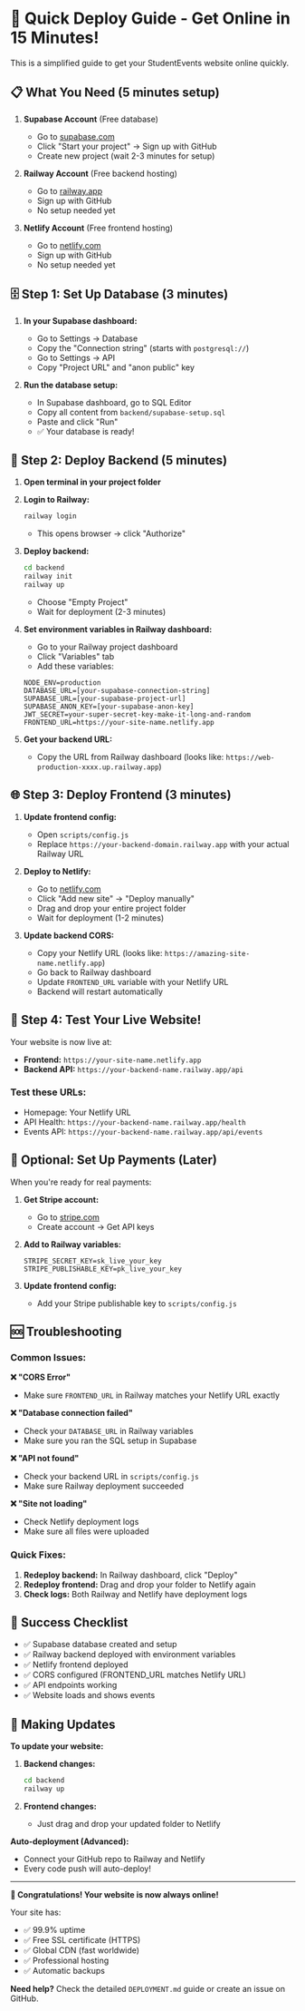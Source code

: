 # 🚀 Quick Deploy Guide - Get Online in 15 Minutes!

This is a simplified guide to get your StudentEvents website online quickly.

## 📋 What You Need (5 minutes setup)

1. **Supabase Account** (Free database)
   - Go to [supabase.com](https://supabase.com)
   - Click "Start your project" → Sign up with GitHub
   - Create new project (wait 2-3 minutes for setup)

2. **Railway Account** (Free backend hosting)
   - Go to [railway.app](https://railway.app)
   - Sign up with GitHub
   - No setup needed yet

3. **Netlify Account** (Free frontend hosting)
   - Go to [netlify.com](https://netlify.com)
   - Sign up with GitHub
   - No setup needed yet

## 🗄️ Step 1: Set Up Database (3 minutes)

1. **In your Supabase dashboard:**
   - Go to Settings → Database
   - Copy the "Connection string" (starts with `postgresql://`)
   - Go to Settings → API
   - Copy "Project URL" and "anon public" key

2. **Run the database setup:**
   - In Supabase dashboard, go to SQL Editor
   - Copy all content from `backend/supabase-setup.sql`
   - Paste and click "Run"
   - ✅ Your database is ready!

## 🚀 Step 2: Deploy Backend (5 minutes)

1. **Open terminal in your project folder**

2. **Login to Railway:**
   ```bash
   railway login
   ```
   - This opens browser → click "Authorize"

3. **Deploy backend:**
   ```bash
   cd backend
   railway init
   railway up
   ```
   - Choose "Empty Project"
   - Wait for deployment (2-3 minutes)

4. **Set environment variables in Railway dashboard:**
   - Go to your Railway project dashboard
   - Click "Variables" tab
   - Add these variables:
   ```
   NODE_ENV=production
   DATABASE_URL=[your-supabase-connection-string]
   SUPABASE_URL=[your-supabase-project-url]
   SUPABASE_ANON_KEY=[your-supabase-anon-key]
   JWT_SECRET=your-super-secret-key-make-it-long-and-random
   FRONTEND_URL=https://your-site-name.netlify.app
   ```

5. **Get your backend URL:**
   - Copy the URL from Railway dashboard (looks like: `https://web-production-xxxx.up.railway.app`)

## 🌐 Step 3: Deploy Frontend (3 minutes)

1. **Update frontend config:**
   - Open `scripts/config.js`
   - Replace `https://your-backend-domain.railway.app` with your actual Railway URL

2. **Deploy to Netlify:**
   - Go to [netlify.com](https://netlify.com)
   - Click "Add new site" → "Deploy manually"
   - Drag and drop your entire project folder
   - Wait for deployment (1-2 minutes)

3. **Update backend CORS:**
   - Copy your Netlify URL (looks like: `https://amazing-site-name.netlify.app`)
   - Go back to Railway dashboard
   - Update `FRONTEND_URL` variable with your Netlify URL
   - Backend will restart automatically

## 🎉 Step 4: Test Your Live Website!

Your website is now live at:
- **Frontend:** `https://your-site-name.netlify.app`
- **Backend API:** `https://your-backend-name.railway.app/api`

### Test these URLs:
- Homepage: Your Netlify URL
- API Health: `https://your-backend-name.railway.app/health`
- Events API: `https://your-backend-name.railway.app/api/events`

## 🔧 Optional: Set Up Payments (Later)

When you're ready for real payments:

1. **Get Stripe account:**
   - Go to [stripe.com](https://stripe.com)
   - Create account → Get API keys

2. **Add to Railway variables:**
   ```
   STRIPE_SECRET_KEY=sk_live_your_key
   STRIPE_PUBLISHABLE_KEY=pk_live_your_key
   ```

3. **Update frontend config:**
   - Add your Stripe publishable key to `scripts/config.js`

## 🆘 Troubleshooting

### Common Issues:

**❌ "CORS Error"**
- Make sure `FRONTEND_URL` in Railway matches your Netlify URL exactly

**❌ "Database connection failed"**
- Check your `DATABASE_URL` in Railway variables
- Make sure you ran the SQL setup in Supabase

**❌ "API not found"**
- Check your backend URL in `scripts/config.js`
- Make sure Railway deployment succeeded

**❌ "Site not loading"**
- Check Netlify deployment logs
- Make sure all files were uploaded

### Quick Fixes:

1. **Redeploy backend:** In Railway dashboard, click "Deploy"
2. **Redeploy frontend:** Drag and drop your folder to Netlify again
3. **Check logs:** Both Railway and Netlify have deployment logs

## 🎯 Success Checklist

- ✅ Supabase database created and setup
- ✅ Railway backend deployed with environment variables
- ✅ Netlify frontend deployed
- ✅ CORS configured (FRONTEND_URL matches Netlify URL)
- ✅ API endpoints working
- ✅ Website loads and shows events

## 🔄 Making Updates

**To update your website:**

1. **Backend changes:**
   ```bash
   cd backend
   railway up
   ```

2. **Frontend changes:**
   - Just drag and drop your updated folder to Netlify

**Auto-deployment (Advanced):**
- Connect your GitHub repo to Railway and Netlify
- Every code push will auto-deploy!

---

**🎉 Congratulations! Your website is now always online!**

Your site has:
- ✅ 99.9% uptime
- ✅ Free SSL certificate (HTTPS)
- ✅ Global CDN (fast worldwide)
- ✅ Professional hosting
- ✅ Automatic backups

**Need help?** Check the detailed `DEPLOYMENT.md` guide or create an issue on GitHub.
